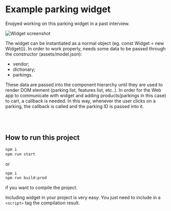 # Example parking widget

Enojyed working on this parking widget in a past interview.


![Widget screenshot](https://raw.githubusercontent.com/riccardonuzz/parking-widget/master/assets/widget.png)


The widget can be instantiated as a normal object (eg. const Widget = new Widget()). In order to work properly, needs some data to be passed through the constructor (assets/model.json):
 - vendor;
 - dictionary;
 - parkings.

These data are passed into the component hierarchy until they are used to render DOM element (parking list, features list, etc..). In order for the Web app to communicate with widget and adding products(parkings in this case) to cart, a callback is needed. In this way, whenever the user clicks on a parking, the callback is called and the parking ID is passed into it.


<br />
<br />

## How to run this project

```sh
npm i
npm run start
```

or

```sh
npm i
npm run build:prod
```

if you want to compile the project.

Including widget in your project is very easy. You just need to include in a `<script>` tag the compilation result.

